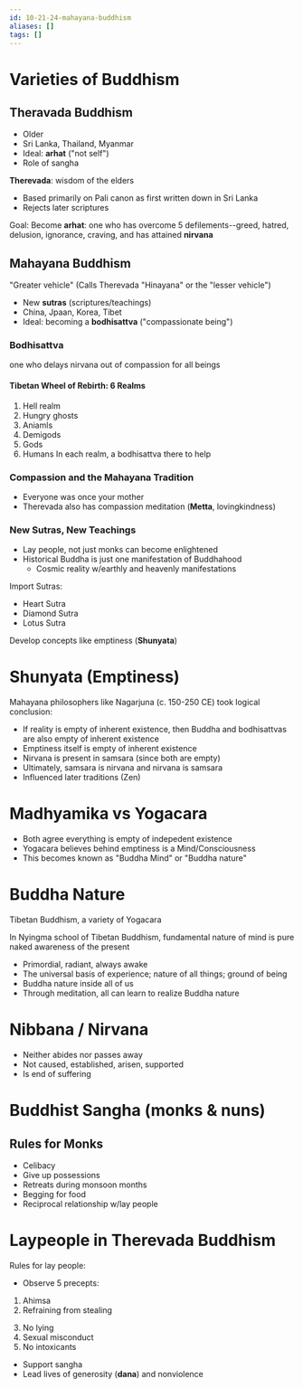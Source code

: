 ```yaml
---
id: 10-21-24-mahayana-buddhism
aliases: []
tags: []
---
```


# Varieties of Buddhism

## Theravada Buddhism
- Older
- Sri Lanka, Thailand, Myanmar
- Ideal: **arhat** ("not self")
- Role of sangha

**Therevada**: wisdom of the elders
- Based primarily on Pali canon as first written down in Sri Lanka
- Rejects later scriptures

Goal:
Become **arhat**: one who has overcome 5 defilements--greed, hatred, delusion, ignorance, craving, and has attained **nirvana**

## Mahayana Buddhism
"Greater vehicle"
(Calls Therevada "Hinayana" or the "lesser vehicle")

- New **sutras** (scriptures/teachings)
- China, Jpaan, Korea, Tibet
- Ideal: becoming a **bodhisattva** ("compassionate being")

### Bodhisattva
one who delays nirvana out of compassion for all beings

#### Tibetan Wheel of Rebirth: 6 Realms
1. Hell realm
2. Hungry ghosts
3. Aniamls
4. Demigods
5. Gods
6. Humans
In each realm, a bodhisattva there to help

### Compassion and the Mahayana Tradition
- Everyone was once your mother
- Therevada also has compassion meditation (**Metta**, lovingkindness)

### New Sutras, New Teachings
- Lay people, not just monks can become enlightened
- Historical Buddha is just one manifestation of Buddhahood
    - Cosmic reality w/earthly and heavenly manifestations

Import Sutras:
- Heart Sutra
- Diamond Sutra
- Lotus Sutra

Develop concepts like emptiness (**Shunyata**)

# Shunyata (Emptiness)
Mahayana philosophers like Nagarjuna (c. 150-250 CE) took logical conclusion:
- If reality is empty of inherent existence, then Buddha and bodhisattvas are also empty of inherent existence
- Emptiness itself is empty of inherent existence
- Nirvana is present in samsara (since both are empty)
- Ultimately, samsara is nirvana and nirvana is samsara
- Influenced later traditions (Zen)

# Madhyamika vs Yogacara
- Both agree everything is empty of indepedent existence
- Yogacara believes behind emptiness is a Mind/Consciousness
- This becomes known as "Buddha Mind" or "Buddha nature"

# Buddha Nature
Tibetan Buddhism, a variety of Yogacara

In Nyingma school of Tibetan Buddhism, fundamental nature of mind is pure naked awareness of the present
- Primordial, radiant, always awake
- The universal basis of experience; nature of all things; ground of being
- Buddha nature inside all of us
- Through meditation, all can learn to realize Buddha nature

# Nibbana / Nirvana
- Neither abides nor passes away
- Not caused, established, arisen, supported
- Is end of suffering

# Buddhist Sangha (monks & nuns)

## Rules for Monks
- Celibacy
- Give up possessions
- Retreats during monsoon months
- Begging for food
- Reciprocal relationship w/lay people

# Laypeople in Therevada Buddhism
Rules for lay people:
- Observe 5 precepts:
1. Ahimsa
2. Refraining from stealing
3) No lying
4) Sexual misconduct
5) No intoxicants

- Support sangha
- Lead lives of generosity (**dana**) and nonviolence
